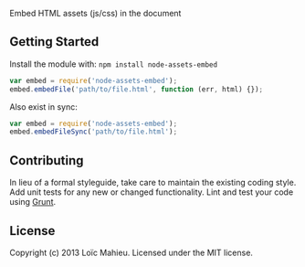 
Embed HTML assets (js/css) in the document

## Getting Started
Install the module with: `npm install node-assets-embed`

```javascript
var embed = require('node-assets-embed');
embed.embedFile('path/to/file.html', function (err, html) {});
```

Also exist in sync:

```javascript
var embed = require('node-assets-embed');
embed.embedFileSync('path/to/file.html');
```

## Contributing
In lieu of a formal styleguide, take care to maintain the existing coding style. Add unit tests for any new or changed functionality. Lint and test your code using [Grunt](http://gruntjs.com/).

## License
Copyright (c) 2013 Loïc Mahieu. Licensed under the MIT license.
